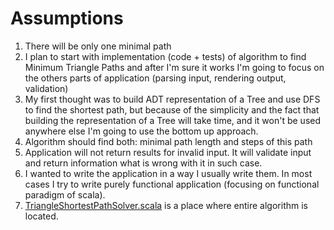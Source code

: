 # Assumptions

1. There will be only one minimal path 
2. I plan to start with implementation (code + tests) of algorithm to find Minimum Triangle Paths and after I'm sure it
works I'm going to focus on the others parts of application (parsing input, rendering output, validation)
3. My first thought was to build ADT representation of a Tree and use DFS to find the shortest path, but because of the simplicity 
and the fact that building the representation of a Tree will take time, and it won't be used anywhere else I'm going to use
the bottom up approach.
4. Algorithm should find both: minimal path length and steps of this path 
5. Application will not return results for invalid input. It will validate input and return information what is wrong with it in such case.
6. I wanted to write the application in a way I usually write them. In most cases I try to write purely functional application (focusing on functional paradigm of scala). 
7. [TriangleShortestPathSolver.scala](src/main/scala/com/assignment/algorithm/TriangleShortestPathAlgorithm.scala) is a place where entire algorithm is located.